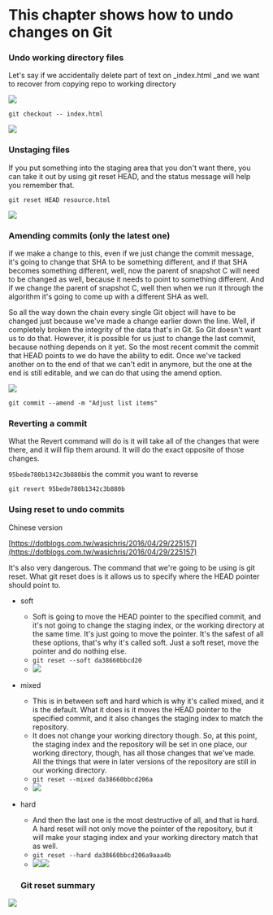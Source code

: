 # This chapter shows how to undo changes on Git

### Undo working directory files

Let's say if we accidentally delete part of text on \_index.html \_and we want to recover from copying repo to working directory

![](/assets/2)

`git checkout -- index.html`

![](/assets/1)

### Unstaging files

If you put something into the staging area that you don't want there, you can take it out by using git reset HEAD, and the status message will help you remember that.

`git reset HEAD resource.html`

![](/assets/3)

### Amending commits \(only the latest one\)

if we make a change to this, even if we just change the commit message, it's going to change that SHA to be something different, and if that SHA becomes something different, well, now the parent of snapshot C will need to be changed as well, because it needs to point to something different. And if we change the parent of snapshot C, well then when we run it through the algorithm it's going to come up with a different SHA as well.

So all the way down the chain every single Git object will have to be changed just because we've made a change earlier down the line. Well, if completely broken the integrity of the data that's in Git. So Git doesn't want us to do that. However, it is possible for us just to change the last commit, because nothing depends on it yet. So the most recent commit the commit that HEAD points to we do have the ability to edit. Once we've tacked another on to the end of that we can't edit in anymore, but the one at the end is still editable, and we can do that using the amend option.

![](/assets/4)

`git commit --amend -m "Adjust list items"`

### Reverting a commit

What the Revert command will do is it will take all of the changes that were there, and it will flip them around. It will do the exact opposite of those changes.

`95bede780b1342c3b880b`is the commit you want to reverse

`git revert 95bede780b1342c3b880b`

### Using reset to undo commits

Chinese version

[https://dotblogs.com.tw/wasichris/2016/04/29/225157](https://dotblogs.com.tw/wasichris/2016/04/29/225157)

It's also very dangerous. The command that we're going to be using is git reset. What git reset does is it allows us to specify where the HEAD pointer should point to.

* soft
  * Soft is going to move the HEAD pointer to the specified commit, and it's not going to change the staging index, or the working directory at the same time. It's just going to move the pointer. It's the safest of all these options, that's why it's called soft. Just a soft reset, move the pointer and do nothing else. 
  * `git reset --soft da38660bbcd20`
  * ![](/assets/soft)
* mixed
  * This is in between soft and hard which is why it's called mixed, and it is the default. What it does is it moves the HEAD pointer to the specified commit, and it also changes the staging index to match the repository.
  * It does not change your working directory though. So, at this point, the staging index and the repository will be set in one place, our working directory, though, has all those changes that we've made. All the things that were in later versions of the repository are still in our working directory.
  * `git reset --mixed da38660bbcd206a`
  * ![](/assets/mixed)
* hard
  * And then the last one is the most destructive of all, and that is hard. A hard reset will not only move the pointer of the repository, but it will make your staging index and your working directory match that as well.
  * `git reset --hard da38660bbcd206a9aaa4b`
  * ![](/assets/hard)![](/assets/hard2)

  ### Git reset summary

![](/assets/reset)

